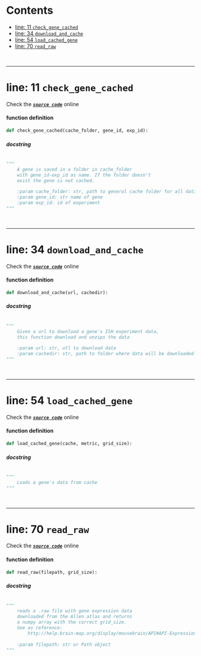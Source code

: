 



Contents
========

* [line: 11 `check_gene_cached`](#line-11-check_gene_cached)
* [line: 34 `download_and_cache`](#line-34-download_and_cache)
* [line: 54 `load_cached_gene`](#line-54-load_cached_gene)
* [line: 70 `read_raw`](#line-70-read_raw)


&nbsp;

--------
# line: 11 `check_gene_cached`
  
Check the [***``source code``***](https://github.com/BrancoLab/BrainRender/tree/brainglobeintegration/blob/master/brainrender/gene_expression/ge_utils.py#L11) online
#### function definition


```python
def check_gene_cached(cache_folder, gene_id, exp_id):
```
##### docstring
  


```python

"""
    A gene is saved in a folder in cache_folder
    with gene_id-exp_id as name. If the folder doesn't
    exist the gene is not cached.
    
    :param cache_folder: str, path to general cache folder for all data
    :param gene_id: str name of gene
    :param exp_id: id of experiment 
"""
```

&nbsp;

--------
# line: 34 `download_and_cache`
  
Check the [***``source code``***](https://github.com/BrancoLab/BrainRender/tree/brainglobeintegration/blob/master/brainrender/gene_expression/ge_utils.py#L34) online
#### function definition


```python
def download_and_cache(url, cachedir):
```
##### docstring
  


```python

"""
    Given a url to download a gene's ISH experiment data, 
    this function download and unzips the data
    
    :param url: str, utl to download data
    :param cachedir: str, path to folder where data will be downloaded
"""
```

&nbsp;

--------
# line: 54 `load_cached_gene`
  
Check the [***``source code``***](https://github.com/BrancoLab/BrainRender/tree/brainglobeintegration/blob/master/brainrender/gene_expression/ge_utils.py#L54) online
#### function definition


```python
def load_cached_gene(cache, metric, grid_size):
```
##### docstring
  


```python

"""
    Loads a gene's data from cache
"""
```

&nbsp;

--------
# line: 70 `read_raw`
  
Check the [***``source code``***](https://github.com/BrancoLab/BrainRender/tree/brainglobeintegration/blob/master/brainrender/gene_expression/ge_utils.py#L70) online
#### function definition


```python
def read_raw(filepath, grid_size):
```
##### docstring
  


```python

"""
    reads a .raw file with gene expression data 
    downloaded from the Allen atlas and returns 
    a numpy array with the correct grid_size.
    See as reference:
        http://help.brain-map.org/display/mousebrain/API#API-Expression3DGridsz
    
    :param filepath: str or Path object
"""
```